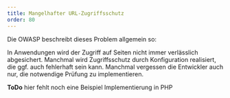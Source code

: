 ```yaml
---
title: Mangelhafter URL-Zugriffsschutz
order: 80
---
```


Die OWASP beschreibt dieses Problem allgemein so:

In Anwendungen wird der Zugriff auf Seiten nicht immer verlässlich abgesichert. Manchmal wird Zugriffsschutz durch Konfiguration realisiert, die ggf. auch fehlerhaft sein kann. Manchmal vergessen die Entwickler auch nur, die notwendige Prüfung zu implementieren.


<div class="alert"><strong>ToDo</strong> hier fehlt noch eine Beispiel Implementierung in PHP</div>

